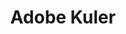 ---
description: 在照片中精确的提取颜色，大牌制作，不用介绍也名声在外。
layout: post
results:
- primaryGenreName: Photo & Video
  version: '1.0'
  trackViewUrl: https://itunes.apple.com/cn/app/adobe-kuler/id632313714?mt=8&uo=4
  artworkUrl100: http://a1696.phobos.apple.com/us/r1000/061/Purple2/v4/27/56/f8/2756f8fa-d4e6-ce0e-4344-5679f4776d1c/mzl.ecodwqbz.png
  artworkUrl60: http://a1567.phobos.apple.com/us/r1000/078/Purple2/v4/fc/04/de/fc04def3-3e0b-1542-75f3-49d41e303039/Icon.png
  userRatingCountForCurrentVersion: 13
  sellerName: Adobe Systems, Inc.
  supportedDevices:
  - iPad23G
  - iPadFourthGen4G
  - iPad2Wifi
  - iPhone4
  - iPadMini
  - iPhone4S
  - iPodTouchourthGen
  - iPodTouchFifthGen
  - iPadThirdGen
  - iPadMini4G
  - iPad3G
  - iPodTouchThirdGen
  - iPadWifi
  - iPhone-3GS
  - iPhone5
  - iPadFourthGen
  - iPadThirdGen4G
  genres:
  - 摄影与录像
  - 效率
  trackName: Adobe Kuler
  description: "Adobe® Kuler lets you capture color inspiration anywhere you
    find it. Capture colors from a mural, garden, or wherever you happen to
    be with a snap of your iPhone camera. Browse, create, and customize themes
    for your designs – all on your phone.\n\nThe color themes you create with
    the Kuler app can be synced to the Kuler website, an online community
    for color enthusiasts, for use with other Adobe applications such as  Illustrator
    and Adobe Ideas.\n\nWhether you’re a designer, artist, developer, hobbyist,
    craft maker, or just somebody who loves color, Kuler will transform your
    phone into the ultimate color inspiration tool.\n\nCapture and create
    color themes anywhere\n•Extract color themes from the world around you
    using your iPhone camera\n•Extract color themes from images in your own
    photo stream, Flickr, or the web\n\nExperiment and play with color\n•Choose
    and adjust your color themes with the color wheel\n•Edit your colors using
    RGB color sliders \n•Five pre-set color moods in camera mode, such as
    colorful and muted, make it easy to create great themes right off the
    bat\n•Six pre-set color rules in the color wheel, such as monochromatic
    and complementary\n•Set the base color to quickly identify other colors
    that will work well with together\n\nSave, sync and share your color themes
    for integration with your work\n•Name and tag themes\n•Save themes\n•Share
    themes via email or twitter\n•Sync Colors to the Kuler website for use
    with other Adobe applications such as Illustrator"
  price: 0
  trackId: 632313714
  releaseDate: '2013-05-30T09:16:23Z'
  screenshotUrls:
  - http://a4.mzstatic.com/us/r1000/116/Purple/v4/d7/e0/d0/d7e0d0cd-a612-0398-1a7b-fe9531da3429/mzl.hamzfdqe.1136x1136-75.jpg
  - http://a5.mzstatic.com/us/r1000/091/Purple2/v4/52/69/c2/5269c28e-6914-6d68-9231-83e4e8eaac51/mzl.ptualfrc.1136x1136-75.jpg
  - http://a5.mzstatic.com/us/r1000/062/Purple2/v4/b4/eb/4e/b4eb4ebb-1b6d-6001-9fb3-031b1f7c45da/mzl.ssxbqsky.1136x1136-75.jpg
  - http://a2.mzstatic.com/us/r1000/073/Purple/v4/e5/ce/f1/e5cef175-fd96-b493-fcae-90304d67cc1b/mzl.zyrqbqou.1136x1136-75.jpg
  - http://a5.mzstatic.com/us/r1000/089/Purple/v4/dc/1f/3b/dc1f3b2d-2244-6380-eb72-479a676cc522/mzl.zmaptens.1136x1136-75.jpg
  artistViewUrl: https://itunes.apple.com/cn/artist/adobe/id331646274?uo=4
  primaryGenreId: 6008
  userRatingCount: 13
  averageUserRatingForCurrentVersion: 4.5
  kind: software
  fileSizeBytes: '7240537'
  bundleId: com.adobe.kuler.ios
  sellerUrl: http://www.adobe.com/products/kuler.html
  trackContentRating: 4+
  artistName: Adobe
  trackCensoredName: Adobe Kuler
  isGameCenterEnabled: false
  contentAdvisoryRating: 4+
  languageCodesISO2A:
  - EN
  averageUserRating: 4.5
  features: &a []
  wrapperType: software
  artworkUrl512: http://a1696.phobos.apple.com/us/r1000/061/Purple2/v4/27/56/f8/2756f8fa-d4e6-ce0e-4344-5679f4776d1c/mzl.ecodwqbz.png
  formattedPrice: 免费
  artistId: 331646274
  genreIds:
  - '6008'
  - '6007'
  currency: CNY
  ipadScreenshotUrls: *a
category: 摄影与录像
tags: tag1
resultCount: 1
title: Adobe Kuler

---